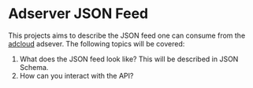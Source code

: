 # Adserver JSON Feed

This projects aims to describe the JSON feed one can consume from the
[adcloud](http://adcloud.com/) adsever. The following topics will be
covered:

 1. What does the JSON feed look like? This will be described in JSON
    Schema.
 2. How can you interact with the API?
